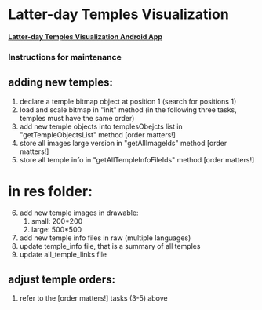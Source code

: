 Latter-day Temples Visualization
================================

#### [Latter-day Temples Visualization Android App](https://litianzhang.com/latter-day-temples-visualization-android-app/)

### Instructions for maintenance

## adding new temples: 
1. declare a temple bitmap object at position 1 (search for positions 1)
2. load and scale bitmap in "init" method
(in the following three tasks, temples must have the same order)
3. add new temple objects into templesObejcts list in "getTempleObjectsList" method [order matters!] 
4. store all images large version in "getAllImageIds" method [order matters!]
5. store all temple info in "getAllTempleInfoFileIds" method [order matters!]

# in res folder:
6. add new temple images in drawable:
    1. small: 200*200
    2. large: 500*500
7. add new temple info files in raw (multiple languages)
8. update temple_info file, that is a summary of all temples
9. update all_temple_links file

## adjust temple orders: 
1. refer to the [order matters!] tasks (3-5) above